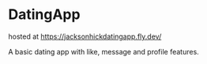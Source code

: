 # DatingApp

hosted at https://jacksonhickdatingapp.fly.dev/

A basic dating app with like, message and profile features.
